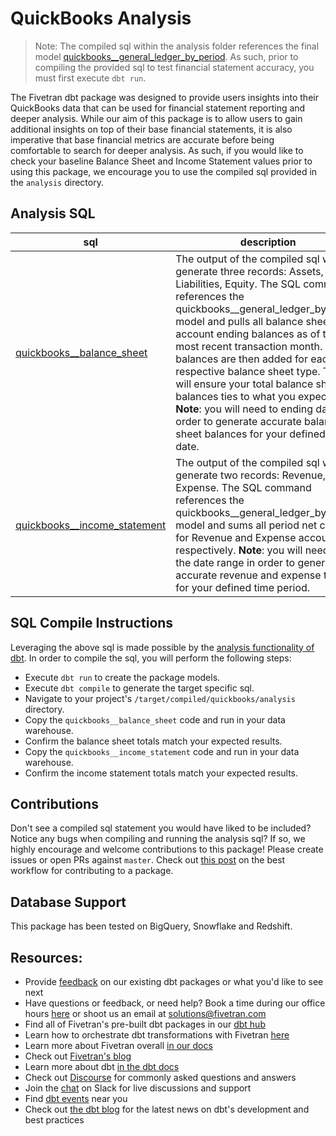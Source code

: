 # QuickBooks Analysis
> Note: The compiled sql within the analysis folder references the final model [quickbooks__general_ledger_by_period](https://github.com/fivetran/dbt_quickbooks/blob/master/models/quickbooks__general_ledger_by_period.sql). As such, prior to 
compiling the provided sql to test financial statement accuracy, you must first execute `dbt run`.

The Fivetran dbt package was designed to provide users insights into their QuickBooks data that can be used for financial statement reporting and deeper analysis. 
While our aim of this package is to allow users to gain additional insights on top of their base financial statements, it is also imperative that base financial
metrics are accurate before being comfortable to search for deeper analysis. As such, if you would like to check your baseline Balance Sheet and Income Statement
values prior to using this package, we encourage you to use the compiled sql provided in the `analysis` directory.

## Analysis SQL
| **sql**                | **description**                                                                                                                                |
| ------------------------ | ---------------------------------------------------------------------------------------------------------------------------------------------- |
| [quickbooks__balance_sheet](https://github.com/fivetran/dbt_quickbooks/blob/master/analysis/quickbooks__balance_sheet.sql) | The output of the compiled sql will generate three records: Assets, Liabilities, Equity. The SQL command references the quickbooks__general_ledger_by_period model and pulls all balance sheet account ending balances as of the most recent transaction month. These balances are then added for each respective balance sheet type. This will ensure your total balance sheet balances ties to what you expect. **Note**: you will need to ending date order to generate accurate balance sheet balances for your defined as of date. |
| [quickbooks__income_statement](https://github.com/fivetran/dbt_quickbooks/blob/master/analysis/quickbooks__income_statement.sql) | The output of the compiled sql will generate two records: Revenue, Expense. The SQL command references the quickbooks__general_ledger_by_period model and sums all period net change for Revenue and Expense accounts respectively. **Note**: you will need to set the date range in order to generate an accurate revenue and expense totals for your defined time period. |

## SQL Compile Instructions
Leveraging the above sql is made possible by the [analysis functionality of dbt](https://docs.getdbt.com/docs/building-a-dbt-project/analyses/). In order to
compile the sql, you will perform the following steps:
- Execute `dbt run` to create the package models.
- Execute `dbt compile` to generate the target specific sql.
- Navigate to your project's `/target/compiled/quickbooks/analysis` directory.
- Copy the `quickbooks__balance_sheet` code and run in your data warehouse.
- Confirm the balance sheet totals match your expected results.
- Copy the `quickbooks__income_statement` code and run in your data warehouse.
- Confirm the income statement totals match your expected results.

## Contributions
Don't see a compiled sql statement you would have liked to be included? Notice any bugs when compiling
and running the analysis sql? If so, we highly encourage and welcome contributions to this package! 
Please create issues or open PRs against `master`. Check out [this post](https://discourse.getdbt.com/t/contributing-to-a-dbt-package/657) on the best workflow for contributing to a package.

## Database Support
This package has been tested on BigQuery, Snowflake and Redshift.

## Resources:
- Provide [feedback](https://www.surveymonkey.com/r/DQ7K7WW) on our existing dbt packages or what you'd like to see next
- Have questions or feedback, or need help? Book a time during our office hours [here](https://calendly.com/fivetran-solutions-team/fivetran-solutions-team-office-hours) or shoot us an email at solutions@fivetran.com
- Find all of Fivetran's pre-built dbt packages in our [dbt hub](https://hub.getdbt.com/fivetran/)
- Learn how to orchestrate dbt transformations with Fivetran [here](https://fivetran.com/docs/transformations/dbt)
- Learn more about Fivetran overall [in our docs](https://fivetran.com/docs)
- Check out [Fivetran's blog](https://fivetran.com/blog)
- Learn more about dbt [in the dbt docs](https://docs.getdbt.com/docs/introduction)
- Check out [Discourse](https://discourse.getdbt.com/) for commonly asked questions and answers
- Join the [chat](http://slack.getdbt.com/) on Slack for live discussions and support
- Find [dbt events](https://events.getdbt.com) near you
- Check out [the dbt blog](https://blog.getdbt.com/) for the latest news on dbt's development and best practices